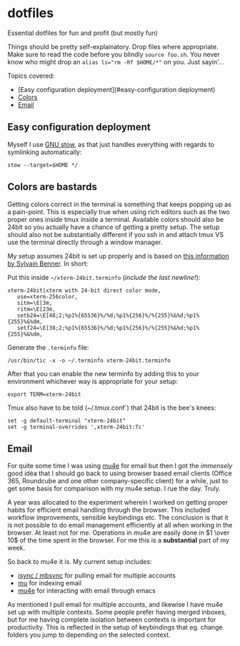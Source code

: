 # dotfiles
Essential dotfiles for fun and profit (but mostly fun)

Things should be pretty self-explainatory. Drop files where appropriate. Make sure to read the code before you blindly `source foo.sh`. You never know who might drop an `alias ls="rm -Rf $HOME/*"` on you. Just sayin'...

Topics covered:

- [Easy configuration deployment](#easy-configuration deployment)
- [Colors](#colors-are-bastards)
- [Email](#email)

## Easy configuration deployment

Myself I use [GNU stow](https://www.gnu.org/software/stow/), as that just handles everything with regards to symlinking automatically:

```shell
stow --target=$HOME */
```

## Colors are bastards

Getting colors correct in the terminal is something that keeps popping up as a pain-point. This is especially true when using rich editors such as the two proper ones inside tmux inside a terminal. Available colors should also be 24bit so you actually have a chance of getting a pretty setup. The setup should also not be substantially different if you ssh in and attach tmux VS use the terminal directly through a window manager.

My setup assumes 24bit is set up properly and is based on [this information by Sylvain Benner](https://github.com/syl20bnr/spacemacs/wiki/Terminal). In short:

Put this inside `~/xterm-24bit.terminfo` (_include the last newline!_):
```
xterm-24bit|xterm with 24-bit direct color mode,
   use=xterm-256color,
   sitm=\E[3m,
   ritm=\E[23m,
   setb24=\E[48;2;%p1%{65536}%/%d;%p1%{256}%/%{255}%&%d;%p1%{255}%&%dm,
   setf24=\E[38;2;%p1%{65536}%/%d;%p1%{256}%/%{255}%&%d;%p1%{255}%&%dm,

```

Generate the  `.terminfo` file:
```shell
/usr/bin/tic -x -o ~/.terminfo xterm-24bit.terminfo
```

After that you can enable the new terminfo by adding this to your environment whichever way is appropriate for your setup:
```shell
export TERM=xterm-24bit
```

Tmux also have to be told (~/.tmux.conf`) that 24bit is the bee's knees:
```
set -g default-terminal "xterm-24bit"
set -g terminal-overrides ',xterm-24bit:Tc'
```

## Email

For quite some time I was using [mu4e](https://djcbsoftware.nl/code/mu/mu4e.html) for email but then I got the _immensely_ good idéa that I should go back to using browser based email clients (Office 365, Roundcube and one other company-specific client) for a while, just to get some basis for comparison with my mu4e setup. I rue the day. Truly.

A year was allocated to the experiment wherein I worked on getting proper habits for efficient email handling through the browser. This included workflow improvements, sensible keybindings etc. The conclusion is that it is not possible to do email management efficiently at all when working in the browser. At least not for me. Operations in mu4e are easily done in $1 \over 10$ of the time spent in the browser. For me this is a **substantial** part of my week.

So back to mu4e it is. My current setup includes:

- [isync / mbsync](https://isync.sourceforge.io/) for pulling email for multiple accounts
- [mu](https://djcbsoftware.nl/code/mu/) for indexing email
- [mu4e](https://djcbsoftware.nl/code/mu/mu4e.html) for interacting with email through emacs

As mentioned I pull email for multiple accounts, and likewise I have mu4e set up with multiple contexts. Some people prefer having merged inboxes, but for me having complete isolation between contexts is important for productivity. This is reflected in the setup of keybindings that eg. change folders you jump to depending on the selected context.
